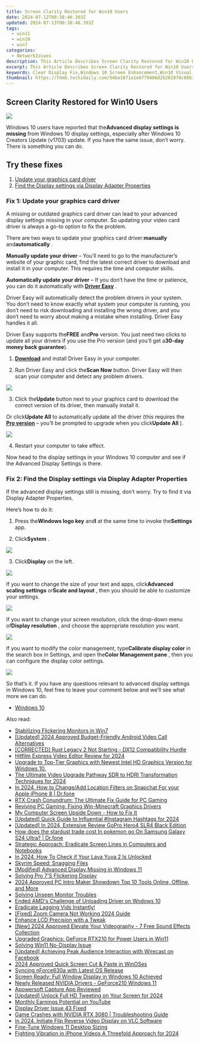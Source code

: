 ```yaml
---
title: Screen Clarity Restored for Win10 Users
date: 2024-07-12T00:38:46.393Z
updated: 2024-07-13T00:38:46.393Z
tags:
  - win11
  - win10
  - win7
categories:
  - NetworkIssues
description: This Article Describes Screen Clarity Restored for Win10 Users
excerpt: This Article Describes Screen Clarity Restored for Win10 Users
keywords: Clear Display Fix,Windows 10 Screen Enhancement,Win10 Visual Improvement,High-Resolution Display Optimization,Ultra Clarity Screen Solution,Windows 10 Display Correction,Screen Clarity Restoration for Win10
thumbnail: https://thmb.techidaily.com/54be1671a1e6779406d2b281070c88b1f34d651b0d4d3a83638bfcc50c7ba407.jpg
---
```


## Screen Clarity Restored for Win10 Users

![](https://images.drivereasy.com/wp-content/uploads/2019/08/image-401.png)

 Windows 10 users have reported that the**Advanced display settings is missing** from Windows 10 display settings, especially after Windows 10 Creators Update (v1703) update. If you have the same issue, don’t worry. There is something you can do.

## Try these fixes

1. [Update your graphics card driver](#m1)
2. [Find the Display settings via Display Adapter Properties](#m2)

### Fix 1: Update your graphics card driver

 A missing or outdated graphics card driver can lead to your advanced display settings missing in your computer. So updating your video card driver is always a go-to option to fix the problem.

 There are two ways to update your graphics card driver:**manually** and**automatically** .

**Manually update your driver** – You’ll need to go to the manufacturer’s website of your graphic card, find the latest correct driver to download and install it in your computer. This requires the time and computer skills.

**Automatically update your driver** – If you don’t have the time or patience, you can do it automatically with **[Driver Easy](https://tools.techidaily.com/drivereasy/download/)**  .

 Driver Easy will automatically detect the problem drivers in your system. You don’t need to know exactly what system your computer is running, you don’t need to risk downloading and installing the wrong driver, and you don’t need to worry about making a mistake when installing. Driver Easy handles it all.

 Driver Easy supports the**FREE** and**Pro** version. You just need two clicks to update all your drivers if you use the Pro version (and you’ll get a**30-day money back guarantee**).

 1) **[Download](https://tools.techidaily.com/drivereasy/download/)**  and install Driver Easy in your computer.

 2) Run Driver Easy and click the**Scan Now** button. Driver Easy will then scan your computer and detect any problem drivers.

![](https://images.drivereasy.com/wp-content/uploads/2019/08/image-392.png)

 3) Click the**Update** button next to your graphics card to download the correct version of its driver, then manually install it.

 Or click**Update All** to automatically update all the driver (this requires the **[Pro version](https://tools.techidaily.com/drivereasy/download/)**  – you’ll be prompted to upgrade when you click**Update All** ).

![](https://images.drivereasy.com/wp-content/uploads/2019/08/image-393.png)

4) Restart your computer to take effect.

 Now head to the display settings in your Windows 10 computer and see if the Advanced Display Settings is there.

### Fix 2: Find the Display settings via Display Adapter Properties

 If the advanced display settings still is missing, don’t worry. Try to find it via Display Adapter Properties.

Here’s how to do it:

 1) Press the**Windows logo key** and**I** at the same time to invoke the**Settings** app.

 2) Click**System** .

![](https://images.drivereasy.com/wp-content/uploads/2019/08/image-394.png)

 3) Click**Display** on the left.

![](https://images.drivereasy.com/wp-content/uploads/2019/08/image-395.png)

 If you want to change the size of your text and apps, click**Advanced scaling settings** or**Scale and layout** , then you should be able to customize your settings.

![](https://images.drivereasy.com/wp-content/uploads/2019/08/image-396.png)

 If you want to change your screen resolution, click the drop-down menu of**Display resolution** , and choose the appropriate resolution you want.

![](https://images.drivereasy.com/wp-content/uploads/2019/08/image-397.png)

 If you want to modify the color management, type**Calibrate display color** in the search box in Settings, and open the**Color Management pane** , then you can configure the display color settings.

![](https://images.drivereasy.com/wp-content/uploads/2019/08/image-399.png)

 So that’s it. If you have any questions relevant to advanced display settings in Windows 10, feel free to leave your comment below and we’ll see what more we can do.

* [Windows 10](https://tools.techidaily.com/drivereasy/download/)

<ins class="adsbygoogle"
     style="display:block"
     data-ad-format="autorelaxed"
     data-ad-client="ca-pub-7571918770474297"
     data-ad-slot="1223367746"></ins>



<ins class="adsbygoogle"
     style="display:block"
     data-ad-client="ca-pub-7571918770474297"
     data-ad-slot="8358498916"
     data-ad-format="auto"
     data-full-width-responsive="true"></ins>



<span class="atpl-alsoreadstyle">Also read:</span>
<div><ul>
<li><a href="https://network-issues.techidaily.com/stabilizing-flickering-monitors-in-win7/"><u>Stabilizing Flickering Monitors in Win7</u></a></li>
<li><a href="https://remote-screen-capture.techidaily.com/updated-2024-approved-budget-friendly-android-video-call-alternatives/"><u>[Updated] 2024 Approved  Budget-Friendly Android Video Call Alternatives</u></a></li>
<li><a href="https://network-issues.techidaily.com/corrected-rust-legacy-2-not-starting-dx12-compatibility-hurdle/"><u>[CORRECTED] Rust Legacy 2 Not Starting - DX12 Compatibility Hurdle</u></a></li>
<li><a href="https://ai-video-editing.techidaily.com/hitfilm-express-video-editor-review-for-2024/"><u>Hitfilm Express Video Editor Review for 2024</u></a></li>
<li><a href="https://network-issues.techidaily.com/upgrade-to-top-tier-graphics-with-newest-intel-hd-graphics-version-for-windows-10/"><u>Upgrade to Top-Tier Graphics with Newest Intel HD Graphics Version for Windows 10.</u></a></li>
<li><a href="https://some-skills.techidaily.com/the-ultimate-video-upgrade-pathway-sdr-to-hdri-transformation-techniques-for-2024/"><u>The Ultimate Video Upgrade Pathway  SDR to HDRI Transformation Techniques for 2024</u></a></li>
<li><a href="https://location-social.techidaily.com/in-2024-how-to-changeadd-location-filters-on-snapchat-for-your-apple-iphone-8-drfone-by-drfone-virtual-ios/"><u>In 2024, How to Change/Add Location Filters on Snapchat For your Apple iPhone 8 | Dr.fone</u></a></li>
<li><a href="https://network-issues.techidaily.com/rtx-crash-conundrum-the-ultimate-fix-guide-for-pc-gaming/"><u>RTX Crash Conundrum: The Ultimate Fix Guide for PC Gaming</u></a></li>
<li><a href="https://network-issues.techidaily.com/reviving-pc-gaming-fixing-win-minecraft-graphics-drivers/"><u>Reviving PC Gaming: Fixing Win-Minecraft Graphics Drivers</u></a></li>
<li><a href="https://network-issues.techidaily.com/1719974840679-my-computer-screen-upside-down-how-to-fix-it/"><u>My Computer Screen Upside Down - How to Fix It</u></a></li>
<li><a href="https://instagram-video-files.techidaily.com/updated-quick-guide-to-influential-instagram-hashtags-for-2024/"><u>[Updated] Quick Guide to Influential #Instagram Hashtags for 2024</u></a></li>
<li><a href="https://fox-info.techidaily.com/updated-in-2024-extensive-review-gopro-hero4-slr4-black-edition/"><u>[Updated] In 2024, Extensive Review  GoPro Hero4 SLR4 Black Edition</u></a></li>
<li><a href="https://change-location.techidaily.com/how-does-the-stardust-trade-cost-in-pokemon-go-on-samsung-galaxy-s24-ultra-drfone-by-drfone-virtual-android/"><u>How does the stardust trade cost In pokemon go On Samsung Galaxy S24 Ultra? | Dr.fone</u></a></li>
<li><a href="https://network-issues.techidaily.com/strategic-approach-eradicate-screen-lines-in-computers-and-notebooks/"><u>Strategic Approach: Eradicate Screen Lines in Computers and Notebooks</u></a></li>
<li><a href="https://sim-unlock.techidaily.com/in-2024-how-to-check-if-your-lava-yuva-2-is-unlocked-by-drfone-android/"><u>In 2024, How To Check if Your Lava Yuva 2 Is Unlocked</u></a></li>
<li><a href="https://network-issues.techidaily.com/skyrim-speed-snagging-files/"><u>Skyrim Speed: Snagging Files</u></a></li>
<li><a href="https://network-issues.techidaily.com/modified-advanced-display-missing-in-windows-11/"><u>[Modified] Advanced Display Missing in Windows 11</u></a></li>
<li><a href="https://network-issues.techidaily.com/solving-pro-7s-flickering-display/"><u>Solving Pro 7'S Flickering Display</u></a></li>
<li><a href="https://ai-video-tools.techidaily.com/2024-approved-pc-intro-maker-showdown-top-10-tools-online-offline-and-more/"><u>2024 Approved PC Intro Maker Showdown Top 10 Tools Online, Offline, and More</u></a></li>
<li><a href="https://network-issues.techidaily.com/solving-unseen-monitor-troubles/"><u>Solving Unseen Monitor Troubles</u></a></li>
<li><a href="https://network-issues.techidaily.com/ended-amds-challenge-of-unloading-driver-on-wndows-10/"><u>Ended AMD's Challenge of Unloading Driver on Wndows 10</u></a></li>
<li><a href="https://network-issues.techidaily.com/eradicate-lagging-vids-instantly/"><u>Eradicate Lagging Vids Instantly!</u></a></li>
<li><a href="https://network-issues.techidaily.com/fixed-zoom-camera-not-working-2024-guide/"><u>[Fixed] Zoom Camera Not Working 2024 Guide</u></a></li>
<li><a href="https://network-issues.techidaily.com/enhance-lcd-precision-with-a-tweak/"><u>Enhance LCD Precision with a Tweak</u></a></li>
<li><a href="https://facebook-video-footage.techidaily.com/new-2024-approved-elevate-your-videography-7-free-sound-effects-collection/"><u>[New] 2024 Approved  Elevate Your Videography - 7 Free Sound Effects Collection</u></a></li>
<li><a href="https://network-issues.techidaily.com/upgraded-graphics-geforce-rtx210-for-power-users-in-win11/"><u>Upgraded Graphics: GeForce RTX210 for Power Users in Win11</u></a></li>
<li><a href="https://network-issues.techidaily.com/solving-win11-no-display-issue/"><u>Solving Win11 No-Display Issue</u></a></li>
<li><a href="https://facebook-videos.techidaily.com/updated-achieving-peak-audience-interaction-with-wirecast-on-facebook/"><u>[Updated] Achieving Peak Audience Interaction with Wirecast on Facebook</u></a></li>
<li><a href="https://screen-recording.techidaily.com/2024-approved-quick-screen-cut-and-paste-in-winoses/"><u>2024 Approved  Quick Screen Cut & Paste in WinOSes</u></a></li>
<li><a href="https://network-issues.techidaily.com/syncing-nforce630a-with-latest-os-release/"><u>Syncing nForce630a with Latest OS Release</u></a></li>
<li><a href="https://network-issues.techidaily.com/screen-ready-full-window-display-in-windows-10-achieved/"><u>Screen Ready: Full Window Display in Windows 10 Achieved</u></a></li>
<li><a href="https://network-issues.techidaily.com/newly-released-nvidia-drivers-geforce210-windows-11/"><u>Newly Released NVIDIA Drivers - GeForce210 Windows 11</u></a></li>
<li><a href="https://video-capture.techidaily.com/apowersoft-capture-app-reviewed/"><u>Apowersoft Capture App Reviewed</u></a></li>
<li><a href="https://twitter-videos.techidaily.com/updated-unlock-full-hd-tweeting-on-your-screen-for-2024/"><u>[Updated] Unlock Full HD Tweeting on Your Screen for 2024</u></a></li>
<li><a href="https://youtube-video-recordings.techidaily.com/monthly-earnings-potential-on-youtube/"><u>Monthly Earnings Potential on YouTube</u></a></li>
<li><a href="https://network-issues.techidaily.com/display-driver-issue-43-fixed/"><u>Display Driver Issue 43 Fixed</u></a></li>
<li><a href="https://network-issues.techidaily.com/game-crashes-with-nvidia-rtx-3080-troubleshooting-guide/"><u>Game Crashes with NVIDIA RTX 3080 | Troubleshooting Guide</u></a></li>
<li><a href="https://screen-activity-recording.techidaily.com/in-2024-initiate-flip-reverse-video-display-on-vlc-software/"><u>In 2024, Initiate Flip  Reverse Video Display on VLC Software</u></a></li>
<li><a href="https://network-issues.techidaily.com/fine-tune-windows-11-desktop-sizing/"><u>Fine-Tune Windows 11 Desktop Sizing</u></a></li>
<li><a href="https://some-techniques.techidaily.com/fighting-vibration-in-iphone-videos-a-threefold-approach-for-2024/"><u>Fighting Vibration in iPhone Videos  A Threefold Approach for 2024</u></a></li>
</ul></div>
